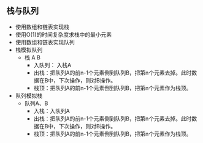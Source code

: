 ## 栈与队列
+ 使用数组和链表实现栈
+ 使用O(1)的时间复杂度求栈中的最小元素
+ 使用数组和链表实现队列
+ 栈模拟队列
	+ 栈 A B
		+ 入队列： 入栈A
		+ 出栈：把队列A的前n-1个元素倒到队列B，把第n个元素去掉。此时数据在B中，下次操作，则对B操作。
		+ 栈顶：把队列A的前n-1个元素倒到队列B，把第n个元素作为栈顶。
+ 队列模拟栈
	+ 队列A、B
		+ 入栈：入队列A
		+ 出栈：把队列A的前n-1个元素倒到队列B，把第n个元素去掉。此时数据在B中，下次操作，则对B操作。
		+ 栈顶：把队列A的前n-1个元素倒到队列B，把第n个元素作为栈顶。